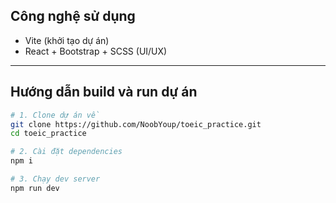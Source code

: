 ## Công nghệ sử dụng

-   Vite (khởi tạo dự án)
-   React + Bootstrap + SCSS (UI/UX)

---

## Hướng dẫn build và run dự án

```bash
# 1. Clone dự án về
git clone https://github.com/NoobYoup/toeic_practice.git
cd toeic_practice

# 2. Cài đặt dependencies
npm i

# 3. Chạy dev server
npm run dev

```
